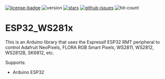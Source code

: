 [![license-badge][]][license] ![version] [![stars][]][stargazers] [![github-issues][]][issues] ![hit-count]

# ESP32_WS281x

This is an Arduino library that uses the Espressif ESP32 RMT peripheral to control Adafruit NeoPixels, FLORA RGB Smart Pixels, WS2811, WS2812, WS2812B, SK6812, etc.


Supports:
- Arduino ESP32

[license-badge]: https://img.shields.io/badge/License-GPLv3-blue.svg
[license]:       https://choosealicense.com/licenses/gpl-3.0/
[version]:       https://img.shields.io/badge/Version-1.0.0-green.svg
[stars]:         https://img.shields.io/github/stars/enjoyneering/ESP32_WS281x.svg
[stargazers]:    https://github.com/enjoyneering/ESP32_WS281x/stargazers
[github-issues]: https://img.shields.io/github/issues/enjoyneering/ESP32_WS281x.svg
[issues]:        https://github.com/enjoyneering/ESP32_WS281x/issues/
[hit-count]:     https://views-counter.vercel.app/badge?pageId=enjoyneering/ESP32_WS281x%2FViews-Counter
